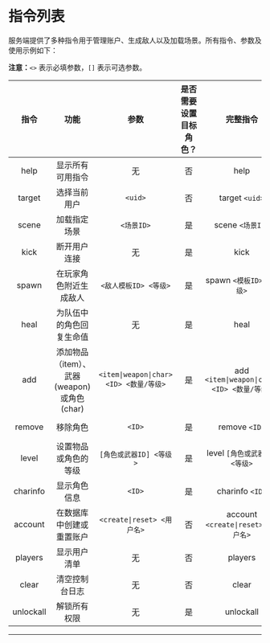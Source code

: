 # 指令列表  

服务端提供了多种指令用于管理账户、生成敌人以及加载场景。所有指令、参数及使用示例如下：  

**注意：**`<>` 表示必填参数，`[]` 表示可选参数。  

|   指令    |                    功能                    |                  参数                   | 是否需要设置目标角色？ |                  完整指令                   |         使用示例          |
|:---------:|:------------------------------------------:|:---------------------------------------:|:----------------------:|:-------------------------------------------:|:-------------------------:|
|   help    |              显示所有可用指令              |                   无                    |           否           |                    help                     |           help            |
|  target   |                选择当前用户                |                 `<uid>`                 |           否           |               target `<uid>`                |     target 740623067      |
|   scene   |                加载指定场景                |               `<场景ID>`                |           是           |              scene `<场景ID>`               |         scene 209         |
|   kick    |                断开用户连接                |                   无                    |           是           |                    kick                     |           kick            |
|   spawn   |           在玩家角色附近生成敌人           |          `<敌人模板ID> <等级>`          |           是           |           spawn `<模板ID> <等级>`           | spawn eny_0007_mimicw 20  |
|   heal    |          为队伍中的角色回复生命值          |                   无                    |           是           |                    heal                     |           heal            |
|    add    | 添加物品（item）、武器(weapon)或角色(char) | `<item\|weapon\|char> <ID> <数量/等级>` |           是           | add `<item\|weapon\|char> <ID> <数量/等级>` | add char chr_0007_ikut 80 |
|  remove   |                  移除角色                  |                 `<ID>`                  |           是           |                remove `<ID>`                |   remove chr_0007_ikut    |
|   level   |            设置物品或角色的等级            |         `[角色或武器ID] <等级>`         |           是           |        level `[角色或武器ID] <等级>`        | level wpn_funnel_0010 80  |
| charinfo  |                显示角色信息                |                 `<ID>`                  |           是           |               charinfo `<ID>`               |  charinfo chr_0007_ikut   |
|  account  |          在数据库中创建或重置账户          |       `<create\|reset> <用户名>`        |           否           |     account `<create\|reset> <用户名>`      |    account create test    |
|  players  |                显示用户清单                |                   无                    |           否           |                   players                   |          players          |
|   clear   |               清空控制台日志               |                   无                    |           否           |                    clear                    |           clear           |
| unlockall |                解锁所有权限                |                   无                    |           是           |                  unlockall                  |         unlockall         |
---